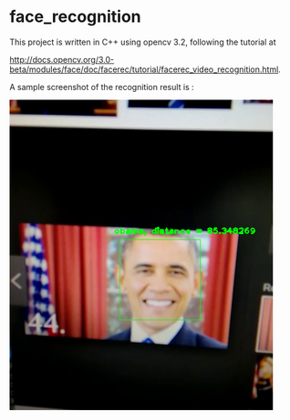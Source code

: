 # face_recognition

This project is written in C++ using opencv 3.2, following the tutorial at

http://docs.opencv.org/3.0-beta/modules/face/doc/facerec/tutorial/facerec_video_recognition.html.

A sample screenshot of the recognition result is :

![Screenshot](recognition1.PNG)
